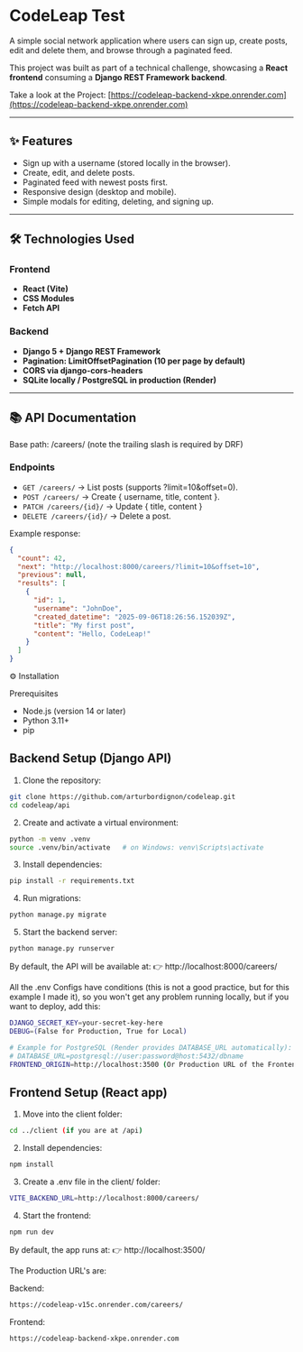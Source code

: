 # CodeLeap Test

A simple social network application where users can sign up, create posts, edit and delete them, and browse through a paginated feed.

This project was built as part of a technical challenge, showcasing a **React frontend** consuming a **Django REST Framework backend**.

Take a look at the Project:
[https://codeleap-backend-xkpe.onrender.com](https://codeleap-backend-xkpe.onrender.com)

---

## ✨ Features

- Sign up with a username (stored locally in the browser).
- Create, edit, and delete posts.
- Paginated feed with newest posts first.
- Responsive design (desktop and mobile).
- Simple modals for editing, deleting, and signing up.

---

## 🛠️ Technologies Used

### Frontend

- **React (Vite)**
- **CSS Modules**
- **Fetch API**

### Backend

- **Django 5 + Django REST Framework**
- **Pagination: LimitOffsetPagination (10 per page by default)**
- **CORS via django-cors-headers**
- **SQLite locally / PostgreSQL in production (Render)**

---

## 📚 API Documentation

Base path: /careers/ (note the trailing slash is required by DRF)

### Endpoints

- `GET /careers/` → List posts (supports ?limit=10&offset=0).
- `POST /careers/` → Create { username, title, content }.
- `PATCH /careers/{id}/` → Update { title, content }
- `DELETE /careers/{id}/` → Delete a post.

Example response:

```json
{
  "count": 42,
  "next": "http://localhost:8000/careers/?limit=10&offset=10",
  "previous": null,
  "results": [
    {
      "id": 1,
      "username": "JohnDoe",
      "created_datetime": "2025-09-06T18:26:56.152039Z",
      "title": "My first post",
      "content": "Hello, CodeLeap!"
    }
  ]
}
```

⚙️ Installation

Prerequisites

- Node.js (version 14 or later)
- Python 3.11+
- pip

## Backend Setup (Django API)

1. Clone the repository:

```bash
git clone https://github.com/arturbordignon/codeleap.git
cd codeleap/api
```

2. Create and activate a virtual environment:

```bash
python -m venv .venv
source .venv/bin/activate   # on Windows: venv\Scripts\activate
```

3. Install dependencies:

```bash
pip install -r requirements.txt
```

4. Run migrations:

```bash
python manage.py migrate
```

5. Start the backend server:

```bash
python manage.py runserver
```

By default, the API will be available at:
👉 http://localhost:8000/careers/

All the .env Configs have conditions (this is not a good practice, but for this example I made it), so you won't get any problem running locally, but if you want to deploy, add this:
```bash
DJANGO_SECRET_KEY=your-secret-key-here
DEBUG=(False for Production, True for Local)

# Example for PostgreSQL (Render provides DATABASE_URL automatically):
# DATABASE_URL=postgresql://user:password@host:5432/dbname
FRONTEND_ORIGIN=http://localhost:3500 (Or Production URL of the Frontend)
```


## Frontend Setup (React app)

1. Move into the client folder:

```bash
cd ../client (if you are at /api)
```

2. Install dependencies:

```bash
npm install
```

3. Create a .env file in the client/ folder:

```bash
VITE_BACKEND_URL=http://localhost:8000/careers/
```

4. Start the frontend:

```bash
npm run dev
```

By default, the app runs at:
👉 http://localhost:3500/

The Production URL's are:

Backend:

```bash
https://codeleap-v15c.onrender.com/careers/
```

Frontend:

```bash
https://codeleap-backend-xkpe.onrender.com
```
